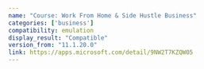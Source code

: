 ```yaml
---
name: "Course: Work From Home & Side Hustle Business"
categories: ['business']
compatibility: emulation
display_result: "Compatible"
version_from: "11.1.20.0"
link: https://apps.microsoft.com/detail/9NW2T7KZQW05
---
```

